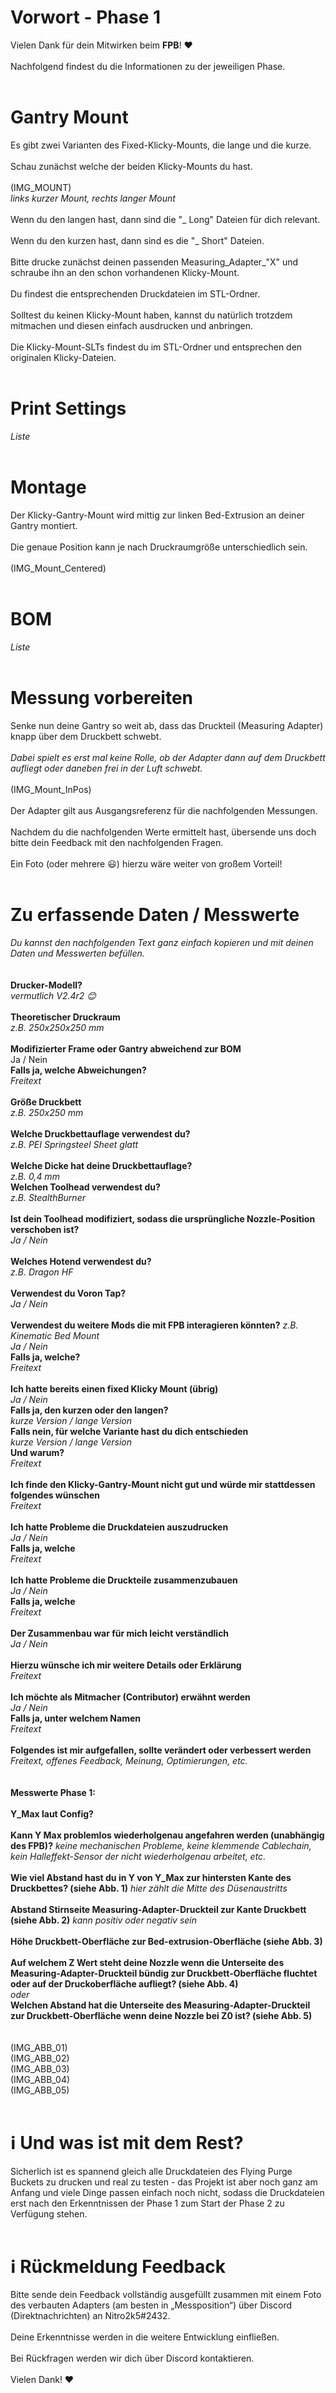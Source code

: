 # Vorwort - Phase 1
Vielen Dank für dein Mitwirken beim **FPB**! :heart:<br>
<br>
Nachfolgend findest du die Informationen zu der jeweiligen Phase.<br>
<br>
# Gantry Mount
Es gibt zwei Varianten des Fixed-Klicky-Mounts, die lange und die kurze.<br>
<br>
Schau zunächst welche der beiden Klicky-Mounts du hast.<br>
<br>
(IMG_MOUNT)<br>
*links kurzer Mount, rechts langer Mount*<br>
<br>
Wenn du den langen hast, dann sind die "_ Long" Dateien für dich relevant.<br>
<br>
Wenn du den kurzen hast, dann sind es die "_ Short" Dateien.<br>
<br>
Bitte drucke zunächst deinen passenden Measuring_Adapter_"X" und schraube ihn an den schon vorhandenen Klicky-Mount.<br>
<br>
Du findest die entsprechenden Druckdateien im STL-Ordner.<br>
<br>
Solltest du keinen Klicky-Mount haben, kannst du natürlich trotzdem mitmachen und diesen einfach ausdrucken und anbringen.<br>
<br>
Die Klicky-Mount-SLTs findest du im STL-Ordner und entsprechen den originalen Klicky-Dateien.<br>
<br>
# Print Settings
*Liste*<br>
<br>
# Montage
Der Klicky-Gantry-Mount wird mittig zur linken Bed-Extrusion an deiner Gantry montiert.<br>
<br>
Die genaue Position kann je nach Druckraumgröße unterschiedlich sein.<br>
<br>
(IMG_Mount_Centered)<br>
<br>
# BOM
*Liste*<br>
<br>
# Messung vorbereiten
Senke nun deine Gantry so weit ab, dass das Druckteil (Measuring Adapter) knapp über dem Druckbett schwebt.<br>
<br>
*Dabei spielt es erst mal keine Rolle, ob der Adapter dann auf dem Druckbett aufliegt oder daneben frei in der Luft schwebt.*<br>
<br>
(IMG_Mount_InPos)<br>
<br>
Der Adapter gilt aus Ausgangsreferenz für die nachfolgenden Messungen.<br>
<br>
Nachdem du die nachfolgenden Werte ermittelt hast, übersende uns doch bitte dein Feedback mit den nachfolgenden Fragen.<br>
<br>
Ein Foto (oder mehrere :smiley:) hierzu wäre weiter von großem Vorteil!<br>
<br>
# Zu erfassende Daten / Messwerte
*Du kannst den nachfolgenden Text ganz einfach kopieren und mit deinen Daten und Messwerten befüllen.*<br>
<br>
<br>
**Drucker-Modell?**<br>
*vermutlich V2.4r2 😊*<br>
<br>
**Theoretischer Druckraum**<br>
*z.B. 250x250x250 mm*<br>
<br>
**Modifizierter Frame oder Gantry abweichend zur BOM**<br>
Ja / Nein<br>
**Falls ja, welche Abweichungen?**<br>
*Freitext*<br>
<br>
**Größe Druckbett**<br>
*z.B. 250x250 mm*<br>
<br>
**Welche Druckbettauflage verwendest du?**<br>
*z.B. PEI Springsteel Sheet glatt*<br>
<br>
**Welche Dicke hat deine Druckbettauflage?**<br>
*z.B. 0,4 mm*<br>
**Welchen Toolhead verwendest du?**<br>
*z.B. StealthBurner*<br>
<br>
**Ist dein Toolhead modifiziert, sodass die ursprüngliche Nozzle-Position verschoben ist?**<br>
*Ja / Nein*<br>
<br>
**Welches Hotend verwendest du?**<br>
*z.B. Dragon HF*<br>
<br>
**Verwendest du Voron Tap?**<br>
*Ja / Nein*<br>
<br>
**Verwendest du weitere Mods die mit FPB interagieren könnten?** *z.B. Kinematic Bed Mount*<br>
*Ja / Nein*<br>
**Falls ja, welche?**<br>
*Freitext*<br>
<br>
**Ich hatte bereits einen fixed Klicky Mount (übrig)**<br>
*Ja / Nein*<br>
**Falls ja, den kurzen oder den langen?**<br>
*kurze Version / lange Version*<br>
**Falls nein, für welche Variante hast du dich entschieden**<br>
*kurze Version / lange Version*<br>
**Und warum?**<br>
*Freitext*<br>
<br>
**Ich finde den Klicky-Gantry-Mount nicht gut und würde mir stattdessen folgendes wünschen**<br>
*Freitext*<br>
<br>
**Ich hatte Probleme die Druckdateien auszudrucken**<br>
*Ja / Nein*<br>
**Falls ja, welche**<br>
*Freitext*<br>
<br>
**Ich hatte Probleme die Druckteile zusammenzubauen**<br>
*Ja / Nein*<br>
**Falls ja, welche**<br>
*Freitext*<br>
<br>
**Der Zusammenbau war für mich leicht verständlich**<br>
*Ja / Nein*<br>
<br>
**Hierzu wünsche ich mir weitere Details oder Erklärung**<br>
*Freitext*<br>
<br>
**Ich möchte als Mitmacher (Contributor) erwähnt werden**<br>
*Ja / Nein*<br>
**Falls ja, unter welchem Namen**<br>
*Freitext*<br>
<br>
**Folgendes ist mir aufgefallen, sollte verändert oder verbessert werden**<br>
*Freitext, offenes Feedback, Meinung, Optimierungen, etc.*<br>
<br>
<br>
**Messwerte Phase 1:**<br>
<br>
**Y_Max laut Config?**<br>
<br>
**Kann Y Max problemlos wiederholgenau angefahren werden (unabhängig des FPB)?** *keine mechanischen Probleme, keine klemmende Cablechain, kein Halleffekt-Sensor der nicht wiederholgenau arbeitet, etc.*<br>
<br>
**Wie viel Abstand hast du in Y von Y_Max zur hintersten Kante des Druckbettes? (siehe Abb. 1)** *hier zählt die Mitte des Düsenaustritts*<br>
<br>
**Abstand Stirnseite Measuring-Adapter-Druckteil zur Kante Druckbett (siehe Abb. 2)** *kann positiv oder negativ sein*<br>
<br>
**Höhe Druckbett-Oberfläche zur Bed-extrusion-Oberfläche (siehe Abb. 3)**<br>
<br>
**Auf welchem Z Wert steht deine Nozzle wenn die Unterseite des Measuring-Adapter-Druckteil bündig zur Druckbett-Oberfläche fluchtet oder auf der Druckoberfläche aufliegt? (siehe Abb. 4)**<br>
*oder*<br>
**Welchen Abstand hat die Unterseite des Measuring-Adapter-Druckteil zur Druckbett-Oberfläche wenn deine Nozzle bei Z0 ist? (siehe Abb. 5)**<br>
<br>
<br>
(IMG_ABB_01)<br>
(IMG_ABB_02)<br>
(IMG_ABB_03)<br>
(IMG_ABB_04)<br>
(IMG_ABB_05)<br>
<br>
# :information_source: Und was ist mit dem Rest?
Sicherlich ist es spannend gleich alle Druckdateien des Flying Purge Buckets zu drucken und real zu testen - das Projekt ist aber noch ganz am Anfang und viele Dinge passen einfach noch nicht, sodass die Druckdateien erst nach den Erkenntnissen der Phase 1 zum Start der Phase 2 zu Verfügung stehen.<br>
<br>
# :information_source: Rückmeldung Feedback
Bitte sende dein Feedback vollständig ausgefüllt zusammen mit einem Foto des verbauten Adapters (am besten in „Messposition“) über Discord (Direktnachrichten) an Nitro2k5#2432.<br>
<br>
Deine Erkenntnisse werden in die weitere Entwicklung einfließen.<br>
<br>
Bei Rückfragen werden wir dich über Discord kontaktieren.<br>
<br>
Vielen Dank! :heart:<br>
<br>
